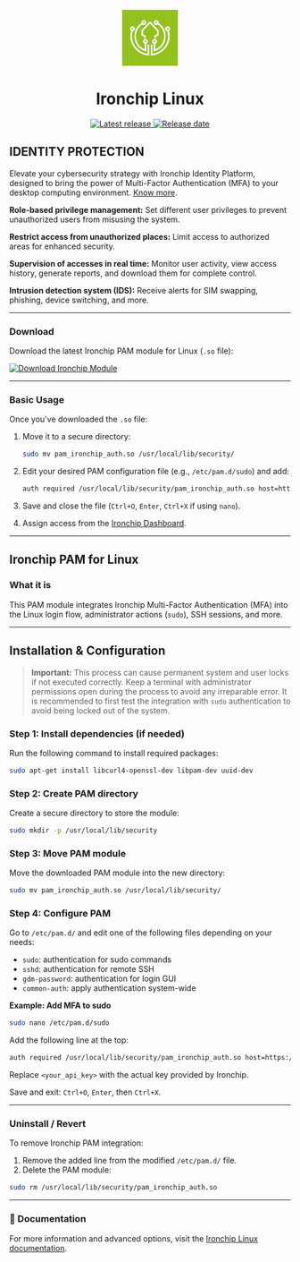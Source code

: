<p align="center">
  <img alt="Ironchip icon" src="/assets/icon.png" width="100"/>
</p>

<h1 align="center">Ironchip Linux</h1>

<p align="center">
  <a href="https://github.com/Ironchip-Security/Ironchip-Linux-Logon/releases/latest">
    <img alt="Latest release" src="https://img.shields.io/github/v/release/Ironchip-Security/Ironchip-Linux-Logon?color=green"/>
  </a>

  <a href="https://github.com/Ironchip-Security/Ironchip-Linux-Logon/releases/latest">
    <img alt="Release date" src="https://img.shields.io/github/release-date/Ironchip-Security/Ironchip-Linux-Logon?color=orange"/>
  </a>
</p>

## IDENTITY PROTECTION

Elevate your cybersecurity strategy with Ironchip Identity Platform, designed to bring the power of Multi-Factor Authentication (MFA) to your desktop computing environment. [Know more](https://www.ironchip.com/en/mobileless-authentication).

**Role-based privilege management:** Set different user privileges to prevent unauthorized users from misusing the system.

**Restrict access from unauthorized places:** Limit access to authorized areas for enhanced security.

**Supervision of accesses in real time:** Monitor user activity, view access history, generate reports, and download them for complete control.

**Intrusion detection system (IDS):** Receive alerts for SIM swapping, phishing, device switching, and more.

---

### Download

Download the latest Ironchip PAM module for Linux (`.so` file):

<p align="left">
  <a href="[https://github.com/Ironchip-Security/Ironchip-Linux-Logon/releases/latest/download/pam_ironchip_auth.so](https://github.com/Ironchip-Security/Ironchip-Linux-Logon/releases/latest/download/ironchip-pam-installer.tar.gz
)">
    <img alt="Download Ironchip Module" src="https://custom-icon-badges.demolab.com/badge/-Download%20Module-blue?style=for-the-badge&logo=download&logoColor=white">
  </a>
</p>

---

### Basic Usage

Once you've downloaded the `.so` file:

1. Move it to a secure directory:
   ```bash
   sudo mv pam_ironchip_auth.so /usr/local/lib/security/
   ```

2. Edit your desired PAM configuration file (e.g., `/etc/pam.d/sudo`) and add:
   ```bash
   auth required /usr/local/lib/security/pam_ironchip_auth.so host=https://api.ironchip.com api_key=<your_api_key>
   ```

3. Save and close the file (`Ctrl+O`, `Enter`, `Ctrl+X` if using `nano`).

4. Assign access from the [Ironchip Dashboard](https://app.ironchip.com).

---

## Ironchip PAM for Linux

### What it is

This PAM module integrates Ironchip Multi-Factor Authentication (MFA) into the Linux login flow, administrator actions (`sudo`), SSH sessions, and more.

---

## Installation & Configuration

> **Important:** This process can cause permanent system and user locks if not executed correctly. Keep a terminal with administrator permissions open during the process to avoid any irreparable error. It is recommended to first test the integration with `sudo` authentication to avoid being locked out of the system.

### Step 1: Install dependencies (if needed)

Run the following command to install required packages:

```bash
sudo apt-get install libcurl4-openssl-dev libpam-dev uuid-dev
```

### Step 2: Create PAM directory

Create a secure directory to store the module:

```bash
sudo mkdir -p /usr/local/lib/security
```

### Step 3: Move PAM module

Move the downloaded PAM module into the new directory:

```bash
sudo mv pam_ironchip_auth.so /usr/local/lib/security/
```

### Step 4: Configure PAM

Go to `/etc/pam.d/` and edit one of the following files depending on your needs:

- `sudo`: authentication for sudo commands
- `sshd`: authentication for remote SSH
- `gdm-password`: authentication for login GUI
- `common-auth`: apply authentication system-wide

**Example: Add MFA to sudo**

```bash
sudo nano /etc/pam.d/sudo
```

Add the following line at the top:

```bash
auth required /usr/local/lib/security/pam_ironchip_auth.so host=https://api.ironchip.com api_key=<your_api_key>
```

Replace `<your_api_key>` with the actual key provided by Ironchip.

Save and exit: `Ctrl+O`, `Enter`, then `Ctrl+X`.

---

### Uninstall / Revert

To remove Ironchip PAM integration:

1. Remove the added line from the modified `/etc/pam.d/` file.
2. Delete the PAM module:

```bash
sudo rm /usr/local/lib/security/pam_ironchip_auth.so
```

---

### 📘 Documentation

For more information and advanced options, visit the <a href="https://docs.ironchip.com/en/linux-logon" target="_blank" rel="noopener noreferrer">Ironchip Linux documentation</a>.
